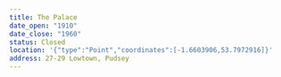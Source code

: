```yaml
---
title: The Palace
date_open: "1910"
date_close: "1960"
status: Closed
location: '{"type":"Point","coordinates":[-1.6603906,53.7972916]}'
address: 27-29 Lowtown, Pudsey
---
```

